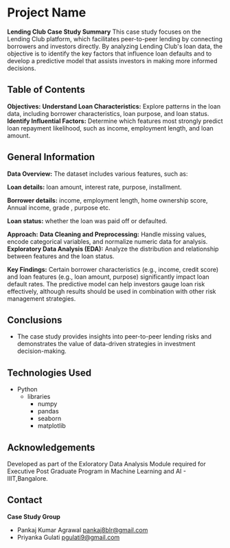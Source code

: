 # Project Name
**Lending Club Case Study Summary**
This case study focuses on the Lending Club platform, which facilitates peer-to-peer lending by connecting borrowers and investors directly. By analyzing Lending Club's loan data, the objective is to identify the key factors that influence loan defaults and to develop a predictive model that assists investors in making more informed decisions.

## Table of Contents
**Objectives:**
**Understand Loan Characteristics:** Explore patterns in the loan data, including borrower characteristics, loan purpose, and loan status.
**Identify Influential Factors:** Determine which features most strongly predict loan repayment likelihood, such as income, employment length, and loan amount.


## General Information
**Data Overview:**
The dataset includes various features, such as:

**Loan details:** loan amount, interest rate, purpose, installment.

**Borrower details:** income, employment length, home ownership score, Annual income, grade , purpose etc.

**Loan status:** whether the loan was paid off or defaulted.

**Approach:**
**Data Cleaning and Preprocessing:** Handle missing values, encode categorical variables, and normalize numeric data for analysis.
**Exploratory Data Analysis (EDA):** Analyze the distribution and relationship between features and the loan status.

**Key Findings:**
Certain borrower characteristics (e.g., income, credit score) and loan features (e.g., loan amount, purpose) significantly impact loan default rates.
The predictive model can help investors gauge loan risk effectively, although results should be used in combination with other risk management strategies.


## Conclusions
- The case study provides insights into peer-to-peer lending risks and demonstrates the value of data-driven strategies in investment decision-making.


## Technologies Used
- Python
	- libraries
		- numpy
		- pandas
		- seaborn
		- matplotlib

## Acknowledgements
Developed as part of the Exloratory Data Analysis Module required for Executive Post Graduate Program in Machine Learning and AI - IIIT,Bangalore.


## Contact
**Case Study Group**
- Pankaj Kumar Agrawal  pankaj8blr@gmail.com
- Priyanka Gulati pgulati9@gmail.com 
